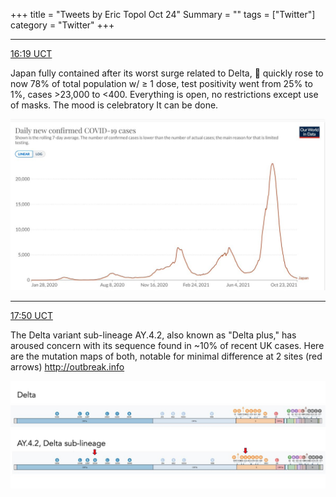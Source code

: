 +++
title = "Tweets by Eric Topol Oct 24"
Summary = ""
tags = ["Twitter"]
category = "Twitter"
+++


---

<a href="https://twitter.com/erictopol/status/1452308678430924812" target="_blank" rel="noreferer">16:19 UCT</a>

Japan fully contained after its worst surge related to Delta, 💉 quickly rose to now 78% of total population w/ ≥ 1 dose, test positivity went from 25% to 1%, cases &gt;23,000 to &lt;400. 
Everything is open, no restrictions except use of masks. The mood is celebratory
It can be done. 

<a href="FCeh2dRXsBQzgIH.jpg"  ><img src="FCeh2dRXsBQzgIH.jpg" alt="Twitter image" ></img></a>

---

<a href="https://twitter.com/erictopol/status/1452331681889804293" target="_blank" rel="noreferer">17:50 UCT</a>

The Delta variant sub-lineage AY.4.2, also known as "Delta plus," has aroused concern with its sequence found in ~10% of recent UK cases. Here are the mutation maps of both, notable for minimal difference at 2 sites (red arrows)
http://outbreak.info 

<a href="FCe3cucWYAsma5e.jpg"  ><img src="FCe3cucWYAsma5e.jpg" alt="Twitter image" ></img></a>